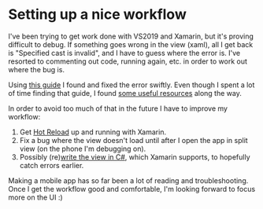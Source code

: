 # Setting up a nice workflow

I've been trying to get work done with VS2019 and Xamarin, but it's proving difficult to debug. If something goes wrong in the view (xaml), all I get back is "Specified cast is invalid", and I have to guess where the error is. I've resorted to commenting out code, running again, etc. in order to work out where the bug is.

Using [this guide](https://www.mfractor.com/blogs/news/migrating-listview-to-collectionview-in-xamarin-forms-user-interface) I found and fixed the error swiftly. Even though I spent a lot of time finding that guide, I found [some useful resources](https://github.com/almirvuk) along the way.

In order to avoid too much of that in the future I have to improve my workflow:

1. Get [Hot Reload](https://docs.microsoft.com/en-us/xamarin/xamarin-forms/xaml/hot-reload) up and running with Xamarin.
2. Fix a bug where the view doesn't load until after I open the app in split view (on the phone I'm debugging on).
3. Possibly (re)[write the view in C\#](https://devblogs.microsoft.com/xamarin/c-sharp-markup-for-xamarin-forms/), which Xamarin supports, to hopefully catch errors earlier.

Making a mobile app has so far been a lot of reading and troubleshooting. Once I get the workflow good and comfortable, I'm looking forward to focus more on the UI :)
